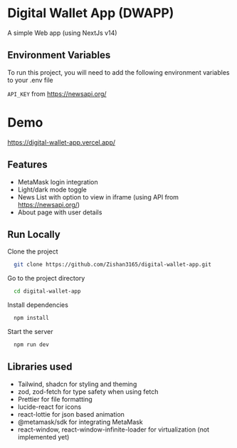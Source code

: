 # Digital Wallet App (DWAPP)

A simple Web app (using NextJs v14)

## Environment Variables

To run this project, you will need to add the following environment variables to your .env file

`API_KEY` from https://newsapi.org/

# Demo

https://digital-wallet-app.vercel.app/

## Features

- MetaMask login integration
- Light/dark mode toggle
- News List with option to view in iframe (using API from https://newsapi.org/)
- About page with user details

## Run Locally

Clone the project

```bash
  git clone https://github.com/Zishan3165/digital-wallet-app.git
```

Go to the project directory

```bash
  cd digital-wallet-app
```

Install dependencies

```bash
  npm install
```

Start the server

```bash
  npm run dev
```

## Libraries used

- Tailwind, shadcn for styling and theming
- zod, zod-fetch for type safety when using fetch
- Prettier for file formatting
- lucide-react for icons
- react-lottie for json based animation
- @metamask/sdk for integrating MetaMask
- react-window, react-window-infinite-loader for virtualization (not implemented yet)

